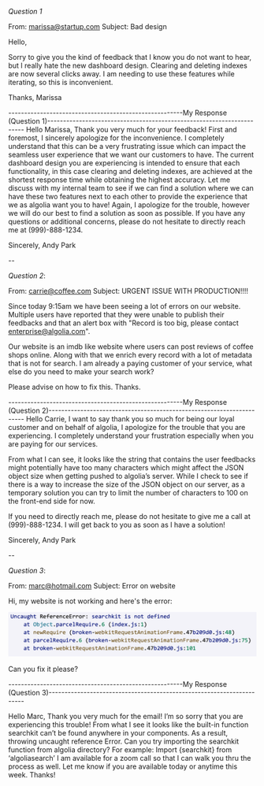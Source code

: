 *Question 1*


From: marissa@startup.com
Subject:  Bad design

Hello,

Sorry to give you the kind of feedback that I know you do not want to hear, but I really hate the new dashboard design. Clearing and deleting indexes are now several clicks away. I am needing to use these features while iterating, so this is inconvenient.

Thanks,
Marissa


-------------------------------------------------------My Response (Question 1)----------------------------------------------------------------------
Hello Marissa,
Thank you very much for your feedback!
First and foremost, I sincerely apologize for the inconvenience. I completely understand that this can be a very frustrating issue which can impact the seamless user experience that we want our customers to have.
The current dashboard design you are experiencing is intended to ensure that each functionality, in this case clearing and deleting indexes, are achieved at the shortest response time while obtaining the highest accuracy.
Let me discuss with my internal team to see if we can find a solution where we can have these two features next to each other to provide the experience that we as algolia want you to have!
Again, I apologize for the trouble, however we will do our best to find a solution as soon as possible. If you have any questions or additional concerns, please do not hesitate to directly reach me at (999)-888-1234.

Sincerely,
Andy Park


--

*Question 2*:

From: carrie@coffee.com
Subject: URGENT ISSUE WITH PRODUCTION!!!!

Since today 9:15am we have been seeing a lot of errors on our website. Multiple users have reported that they were unable to publish their feedbacks and that an alert box with "Record is too big, please contact enterprise@algolia.com".

Our website is an imdb like website where users can post reviews of coffee shops online. Along with that we enrich every record with a lot of metadata that is not for search. I am already a paying customer of your service, what else do you need to make your search work?

Please advise on how to fix this. Thanks.

-------------------------------------------------------My Response (Question 2)----------------------------------------------------------------------
Hello Carrie,
I want to say thank you so much for being our loyal customer and on behalf of algolia, I apologize for the trouble that you are experiencing.
I completely understand your frustration especially when you are paying for our services.

From what I can see, it looks like the string that contains the user feedbacks might potentially have too many characters which might affect the JSON object size when getting pushed to algolia’s server. While I check to see if there is a way to increase the size of the JSON object on our server, as a temporary solution you can try to limit the number of characters to 100 on the front-end side for now.

If you need to directly reach me, please do not hesitate to give me a call at (999)-888-1234.
I will get back to you as soon as I have a solution!


Sincerely,
Andy Park


--

*Question 3*:


From: marc@hotmail.com
Subject: Error on website

Hi, my website is not working and here's the error:

![error message](./error.png)

Can you fix it please?

-------------------------------------------------------My Response (Question 3)----------------------------------------------------------------------

Hello Marc,
Thank you very much for the email!
I’m so sorry that you are experiencing this trouble!
From what I see it looks like the built-in function searchkit can’t be found anywhere in your components. As a result, throwing uncaught reference Error.
Can you try importing the searchkit function from algolia directory?
For example:
Import {searchkit} from ‘algoliasearch’
I am available for a zoom call so that I can walk you thru the process as well.
Let me know if you are available today or anytime this week.
Thanks!
